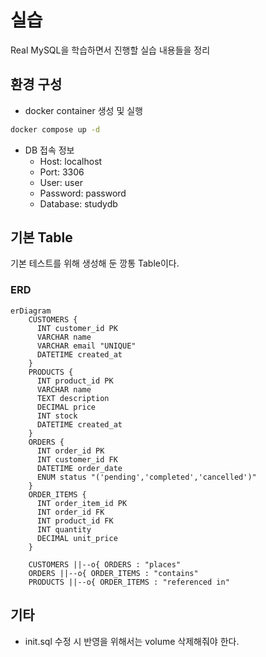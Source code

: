 # 실습
Real MySQL을 학습하면서 진행할 실습 내용들을 정리

## 환경 구성
- docker container 생성 및 실행
```bash
docker compose up -d
```

- DB 접속 정보
    - Host: localhost
    - Port: 3306
    - User: user
    - Password: password
    - Database: studydb

## 기본 Table
기본 테스트를 위해 생성해 둔 깡통 Table이다.

### ERD
```mermaid
erDiagram
    CUSTOMERS {
      INT customer_id PK
      VARCHAR name
      VARCHAR email "UNIQUE"
      DATETIME created_at
    }
    PRODUCTS {
      INT product_id PK
      VARCHAR name
      TEXT description
      DECIMAL price
      INT stock
      DATETIME created_at
    }
    ORDERS {
      INT order_id PK
      INT customer_id FK
      DATETIME order_date
      ENUM status "('pending','completed','cancelled')"
    }
    ORDER_ITEMS {
      INT order_item_id PK
      INT order_id FK
      INT product_id FK
      INT quantity
      DECIMAL unit_price
    }

    CUSTOMERS ||--o{ ORDERS : "places"
    ORDERS ||--o{ ORDER_ITEMS : "contains"
    PRODUCTS ||--o{ ORDER_ITEMS : "referenced in"
```

## 기타
- init.sql 수정 시 반영을 위해서는 volume 삭제해줘야 한다.